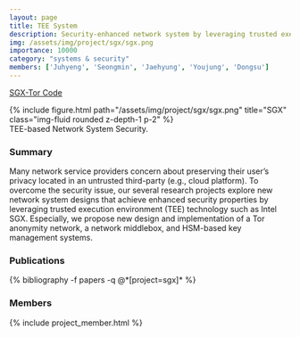 ```yaml
---
layout: page
title: TEE System
description: Security-enhanced network system by leveraging trusted execution environment (TEE)
img: /assets/img/project/sgx/sgx.png
importance: 10000
category: "systems & security"
members: ['Juhyeng', 'Seongmin', 'Jaehyung', 'Youjung', 'Dongsu']
---
```


<p class="profile-buttons">
    <a class="btn z-depth-0" href="https://github.com/kaist-ina/SGX-Tor">SGX-Tor Code</a>
</p>

<div class="row justify-content-sm-center">
    <div class="col-md mt-3 col-md-9">
        {% include figure.html path="/assets/img/project/sgx/sgx.png" title="SGX" class="img-fluid rounded z-depth-1 p-2" %}
        <div class="caption">
            TEE-based Network System Security.
        </div>
    </div>
</div>



<h3>Summary</h3>
Many network service providers concern about preserving their user’s privacy located in an untrusted third-party (e.g., cloud platform). To overcome the security issue, our several research projects explore new network system designs that achieve enhanced security properties by leveraging trusted execution environment (TEE) technology such as Intel SGX. Especially, we propose new design and implementation of a Tor anonymity network, a network middlebox, and HSM-based key management systems.


<h3>Publications</h3>
<div class="publications">
{% bibliography -f papers -q @*[project=sgx]* %}
</div>

<h3>Members</h3>
{% include project_member.html %}
